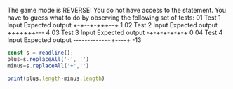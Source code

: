 The game mode is REVERSE: You do not have access to the statement. You have to guess what to do by observing the following set of tests:
01 Test 1
Input
Expected output
+-+--+-+++--+
1
02 Test 2
Input
Expected output
+++++++---
4
03 Test 3
Input
Expected output
-+-+-+-+-+-+
0
04 Test 4
Input
Expected output
------------++----+
-13

```js
const s = readline();
plus=s.replaceAll('-', '')
minus=s.replaceAll('+','')

print(plus.length-minus.length)
```